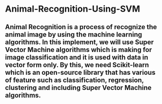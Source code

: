# Animal-Recognition-Using-SVM
## Animal Recognition is a process of recognize the animal image by using the machine learning algorithms. In this implement, we will use Super Vector Machine algorithms which is making for image classification and it is used with data in vector form only. By this, we need Scikit-learn which is an open-source library that has various of feature such as classification, regression, clustering and including Super Vector Machine algorithms.
